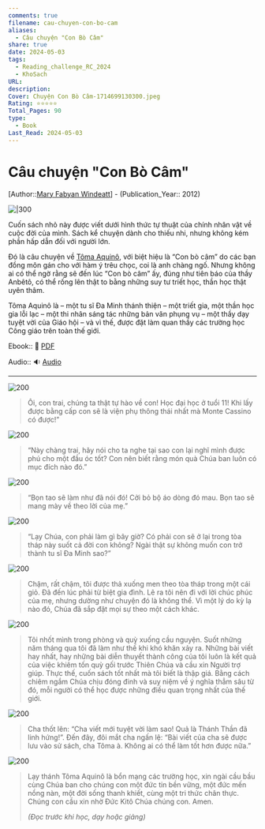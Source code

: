 ```yaml
---
comments: true
filename: cau-chuyen-con-bo-cam
aliases:
  - Câu chuyện "Con Bò Câm"
share: true
date: 2024-05-03
tags:
  - Reading_challenge_RC_2024
  - KhoSach
URL: 
description: 
Cover: Chuyện Con Bò Câm-1714699130300.jpeg
Rating: ⭐⭐⭐⭐⭐
Total_Pages: 90
type:
  - Book
Last_Read: 2024-05-03
---
```

# Câu chuyện "Con Bò Câm"

[Author::[Mary Fabyan Windeatt](Mary%20Fabyan%20Windeatt.md)] - (Publication_Year:: 2012)

![|300](https://i.imgur.com/ONw7Bkh.png)

Cuốn sách nhỏ này được viết dưới hình thức tự thuật của chính nhân vật về cuộc đời của mình. Sách kể chuyện dành cho thiếu nhi, nhưng không kém phần hấp dẫn đối với người lớn.

Đó là câu chuyện về [Tôma Aquinô](../../Thomas-Aquinas.md), với biệt hiệu là “Con bò câm” do các bạn đồng môn gán cho với hàm ý trêu chọc, coi là anh chàng ngố. Nhưng không ai có thể ngờ rằng sẽ đến lúc “Con bò câm” ấy, đúng như tiên báo của thầy Anbêtô, có thể rống lên thật to bằng những suy tư triết học, thần học thật uyên thâm.

Tôma Aquinô là – một tu sĩ Đa Minh thánh thiện – một triết gia, một thần học gia lỗi lạc – một thi nhân sáng tác những bản văn phụng vụ – một thầy dạy tuyệt vời của Giáo hội – và vì thế, được đặt làm quan thầy các trường học Công giáo trên toàn thế giới.

Ebook:: 📙 [PDF](https://onedrive.live.com/download?resid=E92BC60129512289%21204&authkey=!AHhkXQy61fHATCI&em=2)

Audio:: 🔉 [Audio](https://youtu.be/NvcAV6I6uwg)

---
![200](https://i.imgur.com/C4LWnyH.png)

> Ôi, con trai, chúng ta thật tự hào về con! Học đại học ở tuổi 11! Khi lấy được bằng cấp con sẽ là viện phụ thông thái nhất mà Monte Cassino có được!”

![200](https://i.imgur.com/CT9RQOB.png)

> “Này chàng trai, hãy nói cho ta nghe tại sao con lại nghĩ mình được phú cho một đầu óc tốt? Con nên biết rằng món quà Chúa ban luôn có mục đích nào đó.”

![200](https://i.imgur.com/p0G4vux.png)

> “Bọn tao sẽ làm như đã nói đó! Cởi bỏ bộ áo dòng đó mau. Bọn tao sẽ mang mày về theo lời của mẹ.”

![200](https://i.imgur.com/z0R2r1u.png)

> “Lạy Chúa, con phải làm gì bây giờ? Có phải con sẽ ở lại trong tòa tháp này suốt cả đời con không? Ngài thật sự không muốn con trở thành tu sĩ Đa Minh sao?”

![200](https://i.imgur.com/oxXJPdP.png)

> Chậm, rất chậm, tôi được thả xuống men theo tòa tháp trong một cái giỏ. Đã đến lúc phải từ biệt gia đình. Lẽ ra tôi nên đi với lời chúc phúc của mẹ, nhưng dường như chuyện đó là không thể. Vì một lý do kỳ lạ nào đó, Chúa đã sắp đặt mọi sự theo một cách khác.

![200](https://i.imgur.com/43WYH3P.png)

> Tôi nhốt mình trong phòng và quỳ xuống cầu nguyện. Suốt những năm tháng qua tôi đã làm như thế khi khó khăn xảy ra. Những bài viết hay nhất, hay những bài diễn thuyết thành công của tôi luôn là kết quả của việc khiêm tốn quỳ gối trước Thiên Chúa và cầu xin Người trợ giúp. Thực thế, cuốn sách tốt nhất mà tôi biết là thập giá. Bằng cách chiêm ngắm Chúa chịu đóng đinh và suy niệm về ý nghĩa thẳm sâu từ đó, mỗi người có thể học được những điều quan trọng nhất của thế giới.

![200](https://i.imgur.com/1y1jJkL.png)

> Cha thốt lên: “Cha viết mới tuyệt vời làm sao! Quả là Thánh Thần đã linh hứng!”. Đến đây, đôi mắt cha ngấn lệ: “Bài viết của cha sẽ được lưu vào sử sách, cha Tôma à. Không ai có thể làm tốt hơn được nữa.”

![200](https://i.imgur.com/ysPsItk.png)

> Lạy thánh Tôma Aquinô là bổn mạng các trường học, xin ngài cầu bầu cùng Chúa ban cho chúng con một đức tin bền vững, một đức mến nồng nàn, một đời sống thanh khiết, cùng một tri thức chân thực. Chúng con cầu xin nhờ Đức Kitô Chúa chúng con. Amen.
> 
> *(Đọc trước khi học, dạy hoặc giảng)*